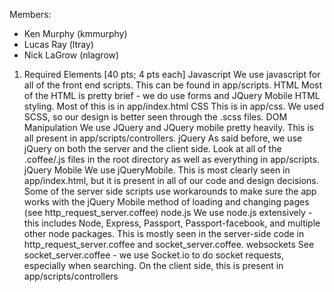 Members:
- Ken Murphy  (kmmurphy)
- Lucas Ray   (ltray)
- Nick LaGrow (nlagrow)

1. Required Elements [40 pts; 4 pts each]
  Javascript            We use javascript for all of the front end scripts.
                        This can be found in app/scripts.
  HTML                  Most of the HTML is pretty brief - we do use forms and
                        JQuery Mobile HTML styling. Most of this is in
                        app/index.html
  CSS                   This is in app/css. We used SCSS, so our design is
                        better seen through the .scss files.
  DOM Manipulation      We use JQuery and JQuery mobile pretty heavily. This is
                        all present in app/scripts/controllers.
  jQuery                As said before, we use jQuery on both the server and the
                        client side. Look at all of the .coffee/.js files in the
                        root directory as well as everything in app/scripts.
  jQuery Mobile         We use jQueryMobile. This is most clearly seen in
                        app/index.html, but it is present in all of our code and
                        design decisions. Some of the server side scripts use
                        workarounds to make sure the app works with the jQuery
                        Mobile method of loading and changing pages (see
                        http_request_server.coffee)
  node.js               We use node.js extensively - this includes Node,
                        Express, Passport, Passport-facebook, and multiple other
                        node packages. This is mostly seen in the server-side
                        code in http_request_server.coffee and
                        socket_server.coffee.
  websockets            See socket_server.coffee - we use Socket.io to do socket
                        requests, especially when searching. On the client side,
                        this is present in app/scripts/controllers

